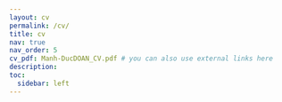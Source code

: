 ```yaml
---
layout: cv
permalink: /cv/
title: cv
nav: true
nav_order: 5
cv_pdf: Manh-DucDOAN_CV.pdf # you can also use external links here
description:
toc:
  sidebar: left
---
```

